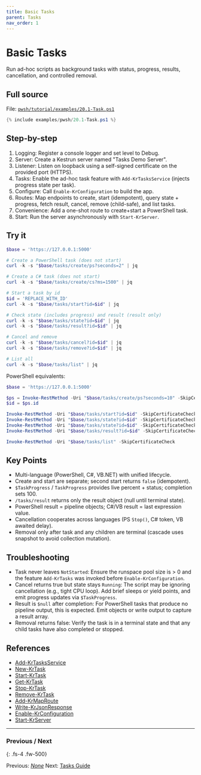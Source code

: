 ```yaml
---
title: Basic Tasks
parent: Tasks
nav_order: 1
---
```


# Basic Tasks

Run ad-hoc scripts as background tasks with status, progress, results, cancellation, and controlled removal.

## Full source

File: [`pwsh/tutorial/examples/20.1-Task.ps1`][20.1-Task.ps1]

```powershell
{% include examples/pwsh/20.1-Task.ps1 %}
```

## Step-by-step

1. Logging: Register a console logger and set level to Debug.
2. Server: Create a Kestrun server named "Tasks Demo Server".
3. Listener: Listen on loopback using a self-signed certificate on the provided port (HTTPS).
4. Tasks: Enable the ad-hoc task feature with `Add-KrTasksService` (injects progress state per task).
5. Configure: Call `Enable-KrConfiguration` to build the app.
6. Routes: Map endpoints to create, start (idempotent), query state + progress, fetch result, cancel, remove (child-safe), and list tasks.
7. Convenience: Add a one-shot route to create+start a PowerShell task.
8. Start: Run the server asynchronously with `Start-KrServer`.

## Try it

```powershell
$base = 'https://127.0.0.1:5000'

# Create a PowerShell task (does not start)
curl -k -s "$base/tasks/create/ps?seconds=2" | jq

# Create a C# task (does not start)
curl -k -s "$base/tasks/create/cs?ms=1500" | jq

# Start a task by id
$id = 'REPLACE_WITH_ID'
curl -k -s "$base/tasks/start?id=$id" | jq

# Check state (includes progress) and result (result only)
curl -k -s "$base/tasks/state?id=$id" | jq
curl -k -s "$base/tasks/result?id=$id" | jq

# Cancel and remove
curl -k -s "$base/tasks/cancel?id=$id" | jq
curl -k -s "$base/tasks/remove?id=$id" | jq

# List all
curl -k -s "$base/tasks/list" | jq
```

PowerShell equivalents:

```powershell
$base = 'https://127.0.0.1:5000'

$ps = Invoke-RestMethod -Uri "$base/tasks/create/ps?seconds=10" -SkipCertificateCheck
$id = $ps.id

Invoke-RestMethod -Uri "$base/tasks/start?id=$id" -SkipCertificateCheck
Invoke-RestMethod -Uri "$base/tasks/state?id=$id" -SkipCertificateCheck
Invoke-RestMethod -Uri "$base/tasks/state?id=$id" -SkipCertificateCheck | Format-List
Invoke-RestMethod -Uri "$base/tasks/result?id=$id" -SkipCertificateCheck   # will be $null until terminal

Invoke-RestMethod -Uri "$base/tasks/list" -SkipCertificateCheck
```

## Key Points

- Multi-language (PowerShell, C#, VB.NET) with unified lifecycle.
- Create and start are separate; second start returns `false` (idempotent).
- `$TaskProgress` / `TaskProgress` provides live percent + status; completion sets 100.
- `/tasks/result` returns only the result object (null until terminal state).
- PowerShell result = pipeline objects; C#/VB result = last expression value.
- Cancellation cooperates across languages (PS `Stop()`, C# token, VB awaited delay).
- Removal only after task and any children are terminal (cascade uses snapshot to avoid collection mutation).

## Troubleshooting

- Task never leaves `NotStarted`: Ensure the runspace pool size is > 0 and the feature `Add-KrTasks` was invoked before `Enable-KrConfiguration`.
- Cancel returns true but state stays `Running`: The script may be ignoring cancellation (e.g., tight CPU loop).
  Add brief sleeps or yield points, and emit progress updates via `$TaskProgress`.
- Result is `$null` after completion: For PowerShell tasks that produce no pipeline output, this is expected. Emit objects or write output to capture a result array.
- Removal returns false: Verify the task is in a terminal state and that any child tasks have also completed or stopped.

## References

- [Add-KrTasksService][Add-KrTasksService]
- [New-KrTask][New-KrTask]
- [Start-KrTask][Start-KrTask]
- [Get-KrTask][Get-KrTask]
- [Stop-KrTask][Stop-KrTask]
- [Remove-KrTask][Remove-KrTask]
- [Add-KrMapRoute][Add-KrMapRoute]
- [Write-KrJsonResponse][Write-KrJsonResponse]
- [Enable-KrConfiguration][Enable-KrConfiguration]
- [Start-KrServer][Start-KrServer]

---

### Previous / Next

{: .fs-4 .fw-500}

Previous: [_None_](.)
Next: [Tasks Guide](/guides/tasks)

[20.1-Task.ps1]: /pwsh/tutorial/examples/20.1-Task.ps1
[Add-KrTasksService]: /pwsh/cmdlets/Add-KrTasksService
[New-KrTask]: /pwsh/cmdlets/New-KrTask
[Start-KrTask]: /pwsh/cmdlets/Start-KrTask
[Get-KrTask]: /pwsh/cmdlets/Get-KrTask
[Stop-KrTask]: /pwsh/cmdlets/Stop-KrTask
[Remove-KrTask]: /pwsh/cmdlets/Remove-KrTask
[Add-KrMapRoute]: /pwsh/cmdlets/Add-KrMapRoute
[Write-KrJsonResponse]: /pwsh/cmdlets/Write-KrJsonResponse
[Enable-KrConfiguration]: /pwsh/cmdlets/Enable-KrConfiguration
[Start-KrServer]: /pwsh/cmdlets/Start-KrServer
